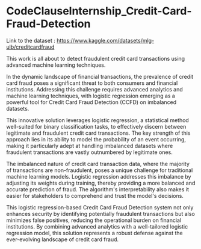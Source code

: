 # CodeClauseInternship_Credit-Card-Fraud-Detection

Link to the dataset : https://www.kaggle.com/datasets/mlg-ulb/creditcardfraud

This work is all about to detect fraudulent credit card transactions using advanced machine learning techniques.

In the dynamic landscape of financial transactions, the prevalence of credit card fraud poses a significant threat to both consumers and financial institutions. Addressing this challenge requires advanced analytics and machine learning techniques, with logistic regression emerging as a powerful tool for Credit Card Fraud Detection (CCFD) on imbalanced datasets.

This innovative solution leverages logistic regression, a statistical method well-suited for binary classification tasks, to effectively discern between legitimate and fraudulent credit card transactions. The key strength of this approach lies in its ability to model the probability of an event occurring, making it particularly adept at handling imbalanced datasets where fraudulent transactions are vastly outnumbered by legitimate ones.

The imbalanced nature of credit card transaction data, where the majority of transactions are non-fraudulent, poses a unique challenge for traditional machine learning models. Logistic regression addresses this imbalance by adjusting its weights during training, thereby providing a more balanced and accurate prediction of fraud. The algorithm's interpretability also makes it easier for stakeholders to comprehend and trust the model's decisions.

This logistic regression-based Credit Card Fraud Detection system not only enhances security by identifying potentially fraudulent transactions but also minimizes false positives, reducing the operational burden on financial institutions. By combining advanced analytics with a well-tailored logistic regression model, this solution represents a robust defense against the ever-evolving landscape of credit card fraud.
